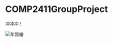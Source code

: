 # COMP2411GroupProject

冲冲冲！

![年賀繪](https://github.com/WPCJATH/COMP2411GroupProject/blob/master/.idea/%E5%B9%B4%E8%B3%80%E7%BB%98.jpg)

